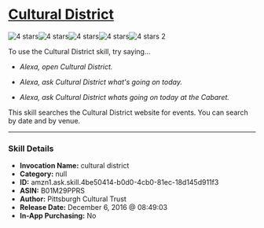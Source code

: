 # [Cultural District](http://alexa.amazon.com/#skills/amzn1.ask.skill.4be50414-b0d0-4cb0-81ec-18d145d911f3)
![4 stars](../../images/ic_star_black_18dp_1x.png)![4 stars](../../images/ic_star_black_18dp_1x.png)![4 stars](../../images/ic_star_black_18dp_1x.png)![4 stars](../../images/ic_star_black_18dp_1x.png)![4 stars](../../images/ic_star_border_black_18dp_1x.png) 2

To use the Cultural District skill, try saying...

* *Alexa, open Cultural District.*

* *Alexa, ask Cultural District what's going on today.*

* *Alexa, ask Cultural District whats going on today at the Cabaret.*

This skill searches the Cultural District website for events.  You can search by date and by venue.

***

### Skill Details

* **Invocation Name:** cultural district
* **Category:** null
* **ID:** amzn1.ask.skill.4be50414-b0d0-4cb0-81ec-18d145d911f3
* **ASIN:** B01M29PPRS
* **Author:** Pittsburgh Cultural Trust
* **Release Date:** December 6, 2016 @ 08:49:03
* **In-App Purchasing:** No
